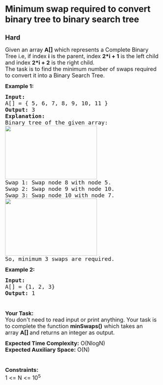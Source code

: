 # Minimum swap required to convert binary tree to binary search tree
## Hard
<div class="problems_problem_content__Xm_eO"><p><span style="font-size:18px">Given an array&nbsp;<strong>A[]</strong>&nbsp;which represents&nbsp;a&nbsp;Complete Binary Tree i.e, if index <strong>i</strong> is the parent, index <strong>2*i + 1</strong> is the left child and index <strong>2*i + 2</strong> is the right child.<br>
The task is to find the minimum number of swaps required to convert it into a Binary Search Tree.&nbsp;</span></p>

<p><span style="font-size:18px"><strong>Example 1:</strong></span></p>

<pre><span style="font-size:18px"><strong>Input:
</strong>A[] = { 5, 6, 7, 8, 9, 10, 11 }
<strong>Output: </strong>3
<strong>Explanation:</strong> 
Binary tree of the given array:
<img alt="" src="https://media.geeksforgeeks.org/img-practice/btree-1646375730.png" style="height:175px; width:300px">
Swap 1: Swap node 8 with node 5.
Swap 2: Swap node 9 with node 10.
Swap 3: Swap node 10 with node 7.
<img alt="" src="https://media.geeksforgeeks.org/img-practice/btreex-1646375822.png" style="height:187px; width:300px">
So, minimum 3 swaps are required.</span></pre>

<p><span style="font-size:18px"><strong>Example 2:</strong></span></p>

<pre><span style="font-size:18px"><strong>Input: 
</strong>A[] = {1, 2, 3}
<strong>Output: </strong>1
</span></pre>

<p>&nbsp;</p>

<p><span style="font-size:18px"><strong>Your Task:&nbsp;&nbsp;</strong><br>
You don't need to read input or print anything. Your task is to complete the function <strong>minSwaps</strong><strong>()</strong>&nbsp;which takes an array&nbsp;<strong>A[]&nbsp;</strong>and returns an integer as output.</span></p>

<p><span style="font-size:18px"><strong>Expected Time Complexity:</strong> O(NlogN)<br>
<strong>Expected Auxiliary Space:</strong> O(N)</span></p>

<p>&nbsp;</p>

<p><span style="font-size:18px"><strong>Constraints:</strong><br>
1 &lt;= N&nbsp;&lt;= 10<sup>5</sup></span></p>
</div>